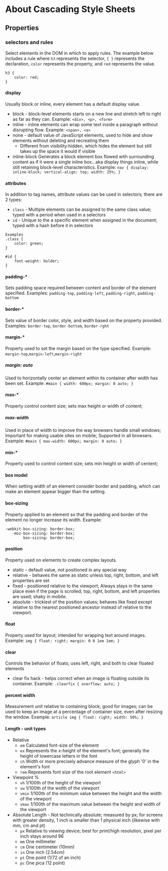 # About Cascading Style Sheets

## Properties

### selectors and rules
Select elements in the DOM in which to apply rules. The example below includes a rule where `h3` represents the selector, `{ }` represents the declaration, `color` represents the property, and `red` represents the value.
```
h3 {
    color: red;
}
```

#### display
Usually block or inline, every element has a default display value.
  * block - block-level elements starts on a new line and stretch left to right as far as they can. Example:
    `<div>, <p>, <form>`
  * inline - inline elements can wrap some text inside a paragraph without disrupting flow. Example:
    `<span>, <a>`
  * none - default value of JavaScript elements, used to hide and show elements without deleting and recreating them
    * Different from visibility:hidden, which hides the element but still takes up the space it would if visible
  * inline-block
    Generates a block element box flowed with surrounding content as if it were a single inline box...aka display things inline, while still retaining block-level characteristics.
      Example:
      `nav {
          display: inline-block;
          vertical-align: top;
          width: 25%;
        }`

#### attributes
In addition to tag names, attribute values can be used in selectors; there are 2 types:
  * `class` - Multiple elements can be assigned to the same class value; typed with a period when used in a selectors
  * `id` - Unique to the a specific element when assigned in the document; typed with a hash before it in selectors
  ```
  Examples
  .class {
      color: green;
  }

  #id {
      font-weight: bolder;
  }
  ```

#### padding-*
Sets padding space required between content and border of the element specified. Examples:
`padding-top`, `padding-left`, `padding-right`, `padding-bottom`

#### border-*
Sets value of border color, style, and width based on the property provided. Examples:
`border-top`, `border-bottom`, `border-rght`

#### margin-*
Property used to set the margin based on the type specified. Example:
`margin-top`,`margin-left`,`margin-right`

##### margin: auto
Used to horizontally center an element within its container after width has been set. Example:
`#main {
    width: 600px;
    margin: 0 auto;
  }`  

#### max-*
Property control content size; sets max height or width of content;

##### max-width
Used in place of width to improve the way browsers handle small windows; Important for making usable sites on mobile; Supported in all browsers. Example:
`#main {
    max-width: 600px;
    margin: 0 auto;
  }`

#### min-*
Property used to control content size; sets min height or width of centent;

#### box model
When setting width of an element consider border and padding, which can make an element appear bigger than the setting.

#### box-sizing
Property applied to an element so that the padding and border of the element no longer increase its width. Example:
```
-webkit-box-sizing: border-box;
   -moz-box-sizing: border-box;
        box-sizing: border-box;
```
#### position
Property used on elements to create complex layouts.
  * static - default value, not positioned in any special way
  * relative - behaves the same as static unless top, right, bottom, and left properties are set
  * fixed - positioned relative to the viewport; Always stays in the same place even if the page is scrolled; top, right, bottom, and left properties are used; shaky in mobile.
  * absolute - trickiest of the position values; behaves like fixed except relative to the nearest positioned ancestor instead of relative to the viewport.

#### float
Property used for layout; intended for wrapping text around images. Example:
`img {
    float: right;
    margin: 0 0 1em 1em;
  }`

#### clear
Controls the behavior of floats; uses left, right, and both to clear floated elements
  * clear fix hack - helps correct when an image is floating outside its container. Example:
  `.clearfix {
        overflow: auto;
    }`

#### percent width
Measurement unit relative to containing block; good for images; can be used to keep an image at a percentage of container size, even after resizing the window. Example:
`article img {
    float: right;
    width: 50%;
  }`

#### Length - unit types
* Relative  
  * `em` Calculated font-size of the element
  * `ex` Represents the x-height of the element's font; generally the height of lowercase letters in the font
  * `ch` Width or more precisely advance measure of the glyph '0' in the element's font
  * `rem` Represents font size of the root element `<html>`
* Viewpoint %
  * `vh` 1/100th of the height of the viewport
  * `vw` 1/100th of the width of the viewport
  * `vmin` 1/100th of the minimum value between the height and the width of the viewport
  * `vmax` 1/100th of the maximum value between the height and width of the viewport
* Absolute Length - Not technically absolute; measured by px; for screens with greater density, 1 inch is smaller than 1 physical inch (likewise with mm, cm and pt)
  * `px` Relative to viewing device; best for print/high resolution, pixel per inch stays around 96
  * `mm` One millimeter
  * `cm` One centimeter (10mm)
  * `in` One inch (2.54cm)
  * `pt` One point (1/72 of an inch)
  * `pc` One pica (12 point)
